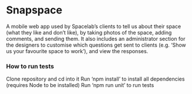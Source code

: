 # Snapspace

A mobile web app used by Spacelab’s clients to tell us about their space (what they like and don’t like), by taking photos of the space, adding comments, and sending them. It also includes an administrator section for the designers to customise which questions get sent to clients (e.g. ‘Show us your favourite space to work’), and view the responses. 

### How to run tests

Clone repository and cd into it
Run ‘npm install’ to install all dependencies (requires Node to be installed)
Run ‘npm run unit’ to run tests
